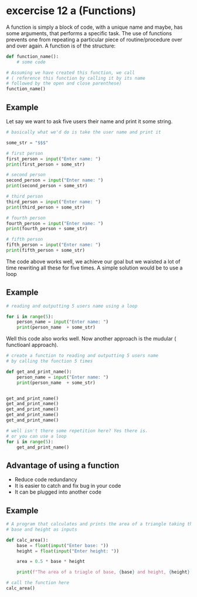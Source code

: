 # excercise 12 a (Functions)
A function is simply a block of code, with a unique name and maybe, has some arguments, that performs a specific task. The use of functions prevents one from repeating a particular piece of routine/procedure over and over again.
A function is of the structure:

```python
def function_name():
    # some code

# Assuming we have created this function, we call 
# ( reference this function by calling it by its name 
# followed by the open and close parenthese)
function_name()

```

## Example
Let say we want to ask five users their name and print it some string.

```python
# basically what we'd do is take the user name and print it

some_str = "$$$"

# first person
first_person = input("Enter name: ")
print(first_person + some_str)

# second person
second_person = input("Enter name: ")
print(second_person + some_str)

# third person
third_person = input("Enter name: ")
print(third_person + some_str)

# fourth person
fourth_person = input("Enter name: ")
print(fourth_person + some_str)

# fifth person
fifth_person = input("Enter name: ")
print(fifth_person + some_str)

```

The code above works well, we achieve our goal but we waisted a lot of time rewriting all these for five times. A simple solution would be to use a loop

## Example
```python
# reading and outputting 5 users name using a loop

for i in range(5):
    person_name = input("Enter name: ")
    print(person_name  + some_str)

```

Well this code also works well. Now another approach is the mudular ( functioanl approach).

```python
# create a function to reading and outputting 5 users name
# by calling the function 5 times

def get_and_print_name():
    person_name = input("Enter name: ")
    print(person_name  + some_str)


get_and_print_name()
get_and_print_name()
get_and_print_name()
get_and_print_name()
get_and_print_name()

# well isn't there some repetition here? Yes there is.
# or you can use a loop
for i in range(5):
    get_and_print_name()

```
## Advantage of using a function
* Reduce code redundancy
* It is easier to catch and fix bug in your code
* It can be plugged into another code

## Example
```python
# A program that calculates and prints the area of a triangle taking the 
# base and height as inputs

def calc_area():
    base = float(input("Enter base: "))
    height = float(input("Enter height: "))

    area = 0.5 * base * height

    print(f"The area of a triagle of base, {base} and height, {height} is {area}")

# call the function here
calc_area()

```
